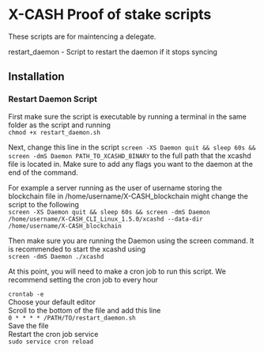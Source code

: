 # X-CASH Proof of stake scripts

These scripts are for maintencing a delegate.

restart_daemon - Script to restart the daemon if it stops syncing

## Installation

### Restart Daemon Script

First make sure the script is executable by running a terminal in the same folder as the script and running  
`chmod +x restart_daemon.sh`

Next, change this line in the script `screen -XS Daemon quit && sleep 60s && screen -dmS Daemon PATH_TO_XCASHD_BINARY` to the full path that the xcashd file is located in. Make sure to add any flags you want to the daemon at the end of the command.  

For example a server running as the user of username storing the blockchain file in /home/username/X-CASH_blockchain might change the script to the following  
`screen -XS Daemon quit && sleep 60s && screen -dmS Daemon /home/username/X-CASH_CLI_Linux_1.5.0/xcashd --data-dir /home/username/X-CASH_blockchain`

Then make sure you are running the Daemon using the screen command. It is recommended to start the xcashd using  
`screen -dmS Daemon ./xcashd`

At this point, you will need to make a cron job to run this script. We recommend setting the cron job to every hour

`crontab -e`  
Choose your default editor  
Scroll to the bottom of the file and add this line  
`0 * * * * /PATH/TO/restart_daemon.sh`  
Save the file  
Restart the cron job service  
`sudo service cron reload`
